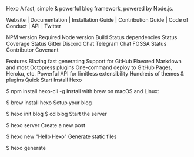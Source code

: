Hexo
A fast, simple & powerful blog framework, powered by Node.js.

Website | Documentation | Installation Guide | Contribution Guide | Code of Conduct | API | Twitter

NPM version Required Node version Build Status dependencies Status Coverage Status Gitter Discord Chat Telegram Chat FOSSA Status Contributor Covenant

Features
Blazing fast generating
Support for GitHub Flavored Markdown and most Octopress plugins
One-command deploy to GitHub Pages, Heroku, etc.
Powerful API for limitless extensibility
Hundreds of themes & plugins
Quick Start
Install Hexo

$ npm install hexo-cli -g
Install with brew on macOS and Linux:

$ brew install hexo
Setup your blog

$ hexo init blog
$ cd blog
Start the server

$ hexo server
Create a new post

$ hexo new "Hello Hexo"
Generate static files

$ hexo generate